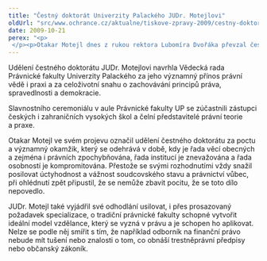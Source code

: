 ```yaml
---
title: "Čestný doktorát Univerzity Palackého JUDr. Motejlovi"
oldUrl: "src/www.ochrance.cz/aktualne/tiskove-zpravy-2009/cestny-doktorat-univerzity-palackeho-judr-motejlovi"
date: 2009-10-21
perex: "<p> </p><p>Otakar Motejl dnes z rukou rektora Lubomíra Dvořáka převzal čestný doktorát Univerzity Palackého v Olomouci. Po Simonu Wiesenthalovi, JUDr. Vladislavu Davidovi, DrSc, a Prof. Dr. jur Willibaldu Poschovi se tak stal v pořadí čtvrtým nositelem tohoto titulu.</p>"
---
```


<!-- imported from the old website -->

<p class="Normln">Udělení čestného doktorátu JUDr. Motejlovi navrhla Vědecká rada Právnické fakulty Univerzity Palackého za jeho významný přínos právní vědě i praxi a za celoživotní snahu o zachovávání principů práva, spravedlnosti a demokracie.</p><p class="Normln">Slavnostního ceremoniálu v aule Právnické fakulty UP se zúčastnili zástupci českých i zahraničních vysokých škol a čelní představitelé právní teorie a praxe.</p><p class="Normln">Otakar Motejl ve svém projevu označil udělení čestného doktorátu za poctu a významný okamžik, který se odehrává v době, kdy je řada věcí obecných a zejména i právních zpochybňována, řada institucí je znevažována a řada osobností je kompromitována. Přestože se svými rozhodnutími vždy snažil posilovat úctyhodnost a vážnost soudcovského stavu a právnictví vůbec, při ohlédnutí zpět připustil, že se nemůže zbavit pocitu, že se toto dílo nepovedlo.</p><p class="Normln">JUDr. Motejl také vyjádřil své odhodlání usilovat, i přes prosazovaný požadavek specializace, o tradiční právnické fakulty schopné vytvořit ideální model vzdělance, který se vyzná v právu a je schopen ho aplikovat. Nelze se podle něj smířit s tím, že například odborník na finanční právo nebude mít tušení nebo znalosti o tom, co obnáší trestněprávní předpisy nebo občanský zákoník.</p><p class="Normln"> </p><p class="Normln"> </p>
